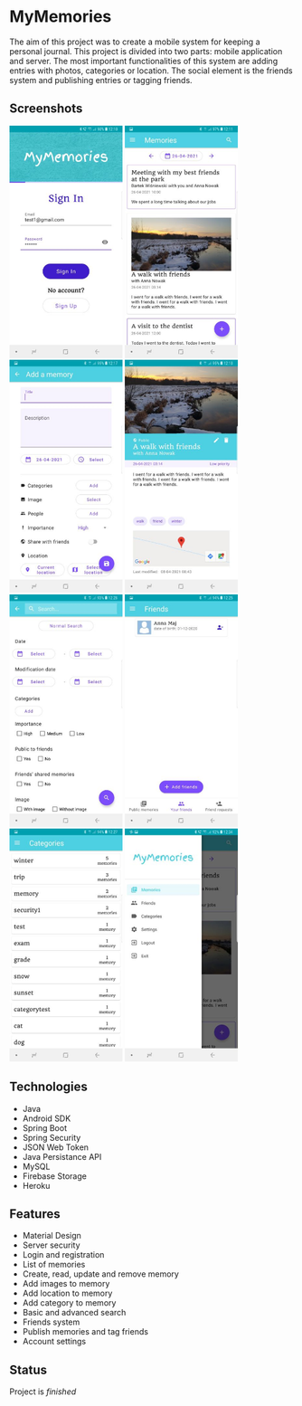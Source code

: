 # MyMemories
The aim of this project was to create a mobile system for keeping a personal journal. This project is divided into two parts: mobile application and server. The most important functionalities of this system are adding entries with photos, categories or location. The social element is the friends system and publishing entries or tagging friends.

## Screenshots
<img src="./MobileApplication/img/login_activity.jpg" width="200"> <img src="./MobileApplication/img/memories_fragment.jpg" width="200"> <img src="./MobileApplication/img/add_memory_activity.jpg" width="200"> <img src="./MobileApplication/img/memory_activity.jpg" width="200"> <img src="./MobileApplication/img/search_activity.jpg" width="200"> <img src="./MobileApplication/img/friends_fragment.jpg" width="200"> <img src="./MobileApplication/img/categories_fragment.jpg" width="200"> <img src="./MobileApplication/img/navigation_drawer.jpg" width="200">

## Technologies
* Java
* Android SDK
* Spring Boot
* Spring Security
* JSON Web Token
* Java Persistance API
* MySQL
* Firebase Storage
* Heroku

## Features
* Material Design
* Server security
* Login and registration
* List of memories
* Create, read, update and remove memory
* Add images to memory
* Add location to memory
* Add category to memory
* Basic and advanced search
* Friends system
* Publish memories and tag friends
* Account settings

## Status
Project is _finished_
